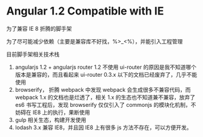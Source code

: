 # Angular 1.2 Compatible with IE

为了兼容 IE 8 折腾的脚手架

为了尽可能减少依赖（主要是兼容库不好找，%>_<%），并能引入工程管理

目前脚手架相关技术栈

1. angularjs 1.2 + angularjs router 1.2 不使用 ui-router 的原因是我不知道哪个版本是兼容的，而且看起来 ui-router 0.3.x 以下的文档已经废弃了，几乎不能使用
2. browserify， 折腾 webpack 中发现 webpack 会生成很多不兼容代码，而 webpack 1.x 的文档也是烂透了，相关 1.x 的生态也不知道兼不兼容，放弃了 es6 书写工程后，发现 browserify 仅仅引入了 commonjs 的模块化机制，不妨碍在 IE8 上的执行，果断使用
3. gulp 相关生态，构建开发使用
4. lodash 3.x 兼容 IE8，并且因 IE8 上有很多 js 方法不存在，可以方便开发。

